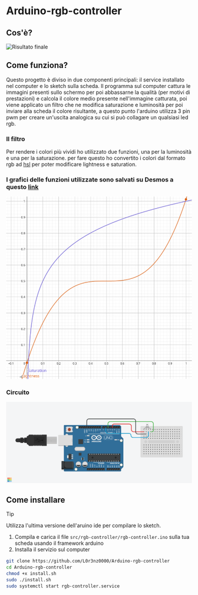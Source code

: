 # Arduino-rgb-controller
## Cos'è?

![Risultato finale](https://raw.githubusercontent.com/L0r3nz0000/Arduino-rgb-controller/main/video.gif)
## Come funziona?
Questo progetto è diviso in due componenti principali: il service installato nel computer e lo sketch sulla scheda.
Il programma sul computer cattura le immagini presenti sullo schermo per poi abbassarne la qualità (per motivi di prestazioni) e calcola il colore medio presente nell'immagine catturata, poi viene applicato un filtro che ne modifica saturazione e luminosità per poi inviare alla scheda il colore risultante, a questo punto l'arduino utilizza 3 pin pwm per creare un'uscita analogica su cui si può collagare un qualsiasi led rgb.
### Il filtro
Per rendere i colori più vividi ho utilizzato due funzioni, una per la luminosità e una per la saturazione.
per fare questo ho convertito i colori dal formato rgb ad [hsl](https://en.wikipedia.org/wiki/HSL_and_HSV) per poter modificare lightness e saturation.
### I grafici delle funzioni utilizzate sono salvati su Desmos a questo [link](https://www.desmos.com/calculator/zch9y48nqb)
<img alt="Screenshot" src="screenshots/filter.png"></img>
### Circuito
<img alt="Screenshot" src="screenshots/controller led.png"></img>
## Come installare
> [!TIP]
> Utilizza l'ultima versione dell'aruino ide per compilare lo sketch.

1) Compila e carica il file `src/rgb-controller/rgb-controller.ino` sulla tua scheda usando il framework arduino
2) Installa il servizio sul computer
```bash
git clone https://github.com/L0r3nz0000/Arduino-rgb-controller
cd Arduino-rgb-controller
chmod +x install.sh
sudo ./install.sh
sudo systemctl start rgb-controller.service
```
